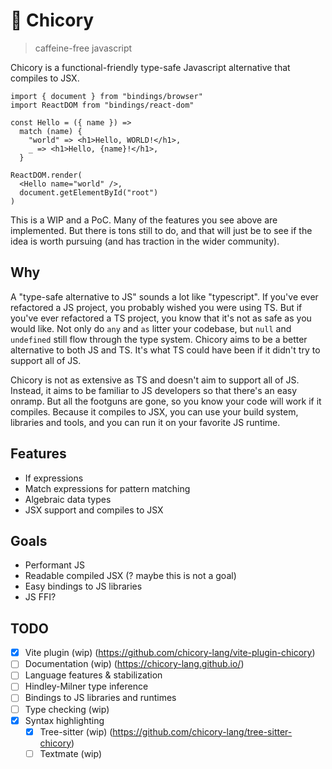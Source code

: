 # 🐣 Chicory

> caffeine-free javascript

Chicory is a functional-friendly type-safe Javascript alternative that compiles to JSX.

```chicory
import { document } from "bindings/browser"
import ReactDOM from "bindings/react-dom"

const Hello = ({ name }) =>
  match (name) {
    "world" => <h1>Hello, WORLD!</h1>,
    _ => <h1>Hello, {name}!</h1>,
  }

ReactDOM.render(
  <Hello name="world" />,
  document.getElementById("root")
)
```

This is a WIP and a PoC. Many of the features you see above are implemented. But there is tons still to do, and that will just be to see if the idea is worth pursuing (and has traction in the wider community).

## Why

A "type-safe alternative to JS" sounds a lot like "typescript". If you've ever refactored a JS project, you probably wished you were using TS. But if you've ever refactored a TS project, you know that it's not as safe as you would like. Not only do `any` and `as` litter your codebase, but `null` and `undefined` still flow through the type system. Chicory aims to be a better alternative to both JS and TS. It's what TS could have been if it didn't try to support all of JS.

Chicory is not as extensive as TS and doesn't aim to support all of JS. Instead, it aims to be familiar to JS developers so that there's an easy onramp. But all the footguns are gone, so you know your code will work if it compiles. Because it compiles to JSX, you can use your build system, libraries and tools, and you can run it on your favorite JS runtime.

## Features

- If expressions
- Match expressions for pattern matching
- Algebraic data types
- JSX support and compiles to JSX

## Goals

- Performant JS
- Readable compiled JSX (? maybe this is not a goal)
- Easy bindings to JS libraries
- JS FFI?

## TODO

- [x] Vite plugin (wip) (https://github.com/chicory-lang/vite-plugin-chicory)
- [ ] Documentation (wip) (https://chicory-lang.github.io/)
- [ ] Language features & stabilization
- [ ] Hindley-Milner type inference
- [ ] Bindings to JS libraries and runtimes
- [ ] Type checking (wip)
- [x] Syntax highlighting
    - [x] Tree-sitter (wip) (https://github.com/chicory-lang/tree-sitter-chicory)
    - [ ] Textmate (wip)
